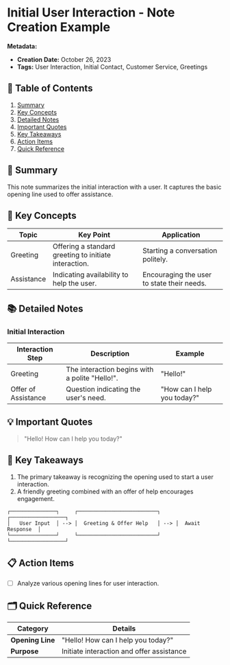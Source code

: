 # Initial User Interaction - Note Creation Example

**Metadata:**
- **Creation Date:** October 26, 2023
- **Tags:** User Interaction, Initial Contact, Customer Service, Greetings

## 📑 Table of Contents
1.  [Summary](#-summary)
2.  [Key Concepts](#-key-concepts)
3.  [Detailed Notes](#-detailed-notes)
4.  [Important Quotes](#-important-quotes)
5.  [Key Takeaways](#-key-takeaways)
6.  [Action Items](#-action-items)
7.  [Quick Reference](#-quick-reference)

## 📝 Summary
This note summarizes the initial interaction with a user. It captures the basic opening line used to offer assistance.

## 🎯 Key Concepts

| Topic       | Key Point                                       | Application                                  |
|-------------|-------------------------------------------------|----------------------------------------------|
| Greeting    | Offering a standard greeting to initiate interaction. | Starting a conversation politely.            |
| Assistance  | Indicating availability to help the user.        | Encouraging the user to state their needs. |

## 📚 Detailed Notes

### Initial Interaction

| Interaction Step | Description                                   | Example                      |
|--------------------|-----------------------------------------------|------------------------------|
| Greeting           | The interaction begins with a polite "Hello!". | "Hello!"                     |
| Offer of Assistance | Question indicating the user's need.          | "How can I help you today?" |

## 💡 Important Quotes
> "Hello! How can I help you today?"

## 🔑 Key Takeaways
1. The primary takeaway is recognizing the opening used to start a user interaction.
2. A friendly greeting combined with an offer of help encourages engagement.

```
┌───────────────┐     ┌──────────────────────────┐     ┌──────────────────┐
│   User Input  │ --> │  Greeting & Offer Help   │ --> │  Await Response  │
└───────────────┘     └──────────────────────────┘     └──────────────────┘
```

## 📋 Action Items
- [ ] Analyze various opening lines for user interaction.

## 🗂️ Quick Reference

| Category          | Details                                  |
|-------------------|------------------------------------------|
| **Opening Line**  | "Hello! How can I help you today?"       |
| **Purpose**       | Initiate interaction and offer assistance |
